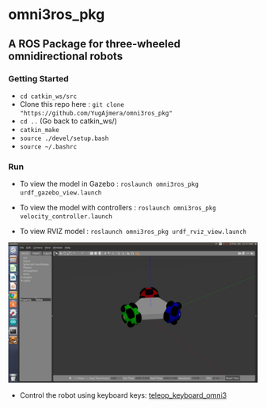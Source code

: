 # omni3ros_pkg

## A ROS Package for three-wheeled omnidirectional robots

### Getting Started

- `cd catkin_ws/src`
-  Clone this repo here : `git clone "https://github.com/YugAjmera/omni3ros_pkg"`
- `cd ..` (Go back to catkin_ws/)
- `catkin_make`
- `source ./devel/setup.bash`
- `source ~/.bashrc`

### Run

- To view the model in Gazebo : ` roslaunch omni3ros_pkg urdf_gazebo_view.launch `

- To view the model with controllers : `roslaunch omni3ros_pkg velocity_controller.launch `

- To view RVIZ model : `roslaunch omni3ros_pkg urdf_rviz_view.launch`

![](screenshots/Screenshot%20from%202019-02-27%2000-17-33.png)

- Control the robot using keyboard keys: [teleop_keyboard_omni3](https://github.com/YugAjmera/teleop_keyboard_omni3)
